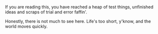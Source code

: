 If you are reading this, you have reached a heap of test things, unfinished ideas and scraps of trial and error faffin'. 

Honestly, there is not much to see here. Life's too short, y'know, and the world moves quickly.
